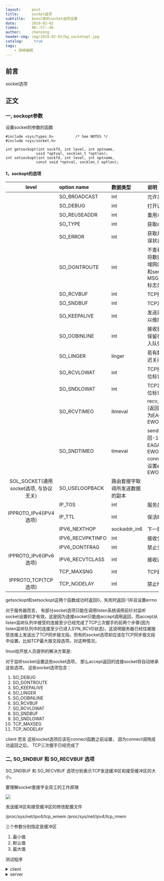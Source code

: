 ```yaml
---
layout:     post
title:      socket选项
subtitle:   boost库的socket选项设置
date:       2019-02-02
times:      00::57::46
author:     chensong
header-img: img/2019-02-02/bg_socketopt.jpg
catalog: 	 true
tags:
    - 网络编程
---
```



## 前言

socket选项


## 正文


### 一, sockopt参数


设置socket的参数的函数

```
#include <sys/types.h>          /* See NOTES */
#include <sys/socket.h>

int getsockopt(int sockfd, int level, int optname,
              void *optval, socklen_t *optlen);
int setsockopt(int sockfd, int level, int optname,
              const void *optval, socklen_t optlen);

```

#### 1，sockopt的选项

|level|option name|数据类型|说明|
|:--:|:--|:--|:--|
||SO_BROADCAST|int|允许发送广播数据报|
||SO_DEBUG | int| 打开调试信息|
||SO_REUSEADDR|int|重用本地地址|
||SO_TYPE |int| 获取socket类型|
||SO_ERROR  |int| 获取并清除socket错误状态|
||SO_DONTROUTE  |int| 不查看路由表，直接将数据发送给本地局域网内的主机。含义和send系统调用的MSG_DONTROUTE标志类似|
||SO_RCVBUF |int| TCP接受缓冲区大小|
||SO_SNDBUF |int |TCP发送缓冲区大小|
||SO_KEEPALIVE | int |发送周期性保活报文以维持连接|
||SO_OOBINLINE|  int |接收到的带外数据将保留在普通数据的输入队列中(在线保留)|
||SO_LINGER |linger |若有数据待发送, 则延迟关闭|
||SO_RCVLOWAT |int| TCP接收缓冲区低水位标记|
||SO_SNDLOWAT |int| TCP发送缓冲区低水位标记|
||SO_RCVTIMEO |itmeval|recv,recvmsg,accept [返回-1， 设置errno为EAGAIN或EWOULDBLOCK]|
||SO_SNDTIMEO |timeval |send, sendmsg [返回-1， 设置errno为EAGAIN或EWOULDBLOCK], connect [[返回-1， 设置errno为EWOULDBLOCK]]|
|SOL_SOCKET(通用socket选项, 与协议无关)|SO_USELOOPBACK|路由套接字取得所发送数据的副本|
||IP_TOS|int|服务类型|
|IPPROTO_IPv4(IPV4选项)|IP_TTL|int|保活时间|
||IPV6_NEXTHOP|sockaddr_in6|下一跳IP地址|
||IPV6_RECVPKTINFO|int|接收分组信息|
||IPV6_DONTFRAG|int|禁止分片|
|IPPROTO_IPv6(IPv6选项)|IPV6_RECVTCLASS|int|接收通讯类型|
||TCP_MAXSNG|int|TCP最大报文段大小|
|IPPROTO_TCP(TCP选项)|TCP_NODELAY|int|禁止Nagle算法|

getsockopt和setsockopt这两个函数成功时返回0，失败时返回-1并且设置errno

对于服务器而言， 有部分socket选项只能在调用listen系统调用前针对监听socket设置的才有效。这是因为连接socket只能由accept调用返回，而accept从listen监听队列中接受的连接至少已经完成了TCP三次握手的前两个步骤(因为listen监听队列中的连接至少已进入SYN_RCVD状态)，这说明服务器已经往被接受连接上发送出了TCP同步报文段。但有的socket选项却应该在TCP同步报文段中设置，比如TCP最大报文段选项。对这种情况， 

linux给开放人员提供的解决方案是:

对于监听socket设置这些socket选项， 那么accept返回的连接socket将自动继承这些选项。 这些socket选项包含：

1. SO_DEBUG
2. SO_DONTROUTE
3. SO_KEEPALIVE
4. SO_LINGER
5. SO_OOBINLINE
6. SO_RCVBUF
7. SO_RCVLOWAT
8. SO_SNDBUF
9. SO_SNDLOWAT
10. TCP_MAXSEG
11. TCP_NODELAY

client 而言 这些socket选项应该在connect函数之前设置， 因为connect调用成功返回之后， TCP三次握手已经完成了



### 二, SO_SNDBUF 和 SO_RECVBUF 选项

SO_SNDBUF 和 SO_RECVBUF 选项分别表示TCP发送缓冲区和接受缓冲区的大小。 


要理解socket套接字全双工的工作原理 

![](https://github.com/chensongpoixs/chensongpoixs.github.io/blob/master/img/2019-02-02/socket_recv_send.png?raw=true)


发送缓冲区和接受缓冲区的修改配置文件

/proc/sys/net/ipv4/tcp_wmem
/proc/sys/net/ipv4/tcp_rmem

三个参数分别指定是缓冲区

1.  最小值
2.  默认值
3.  最大值


测试程序



<details>
  <summary>client</summary>
<div class="highlighter-rouge"><div class="highlight"><pre class="highlight"><code>

#include <sys/socket.h>
#include <arpa/inet.h>
#include <cassert>
#include <cstdio>
#include <cstdlib>
#include <unistd.h>
#include <cstring>


#define   BUFFER_SIZE   512

int main(int argc, char *argv[])
{
  if (argc <= 2)
  {
    printf("usage: %s ip_address port_number send_bufer_seize\n", basename(argv[0]));
    return 1;
  }
  const char * ip = argv[1];
  
  int port = atoi(argv[2]);
  
  struct sockaddr_in server_address;
  bzero(&server_address, sizeof(server_address));
  server_address.sin_family = AF_INET;
  inet_pton(AF_INET, ip, &server_address.sin_addr);
  server_address.sin_port = htons(port);
  // create socket
  int sock = socket(PF_INET, SOCK_STREAM, 0);
  if(sock <= 0)
  {
    close(sock);
    printf("create socket error = %d\n", errno);
    return 0;
  }
  
  int sendbuf = atoi(argv[3]);
  int len = sizeof(sendbuf);
  
  // setting TCP SEDBUFF size read 
  setsockopt(sock, SOL_SOCKET, SO_SNDBUF, &sendbuf, sizeof(sendbuf));
  getsockopt(sock, SOL_SOCKET, SO_SNDBUF, &sendbuf, (socklen_t *)&len);
  printf("the tcp send buffer size after setting is %d\n", sendbuf);
  
  if (connect(sock, (struct sockaddr *)&server_address, sizeof(server_address)) != -1)
  {
    char buffer[BUFFER_SIZE];
    memset(buffer, 'a', BUFFER_SIZE);
    send(sock, buffer, BUFFER_SIZE, 0);
    
  }
  close(sock);
  return 0;
}
</code></pre></div></div>
</details>


<details>
  <summary>server</summary>
<div class="highlighter-rouge"><div class="highlight"><pre class="highlight"><code>

```
#include <sys/socket.h>
#include <arpa/inet.h>
#include <cassert>
#include <cstdio>
#include <cstdlib>
#include <unistd.h>
#include <cstring>
#include <cerrno>


#define BUFFER_SIZE   1024


int main(int argc, char *argv[])
{
  if (argc <= 2)
  {
    printf("usage: %s ip_address port_number recv_buffer_seize\n", basename(argv[0]));
    return 1;
  }
  int ret = 0;
  const char * ip = argv[1];
  int port = atoi(argv[2]);
  
  struct sockaddr_in address;
  bzero(&address, sizeof(address));
  address.sin_family = AF_INET;
  inet_pton(AF_INET, ip, &address.sin_addr);
  address.sin_port = htons(port);
  
  
  // create socket
  int sock = socket(PF_INET, SOCK_STREAM, 0);
  if(sock <= 0)
  {
    close(sock);
    printf("create socket error = %d\n", errno);
    return 0;
  }
  
  int recvbuf = atoi(argv[3]);
  int len = sizeof(recvbuf);
  
  // setting TCP SEDBUFF size read 
  setsockopt(sock, SOL_SOCKET, SO_SNDBUF, &recvbuf, sizeof(recvbuf));
  getsockopt(sock, SOL_SOCKET, SO_SNDBUF, &recvbuf, (socklen_t *)&len);
  printf("the tcp recv buffer size after setting is %d\n", recvbuf);
  
  ret = bind(sock, (struct sockaddr *)&address, sizeof(address));
  if (ret == -1)
  {
    close(sock);
    printf("bind socket error = %d\n", errno);
    return 1;
  }
  
  ret = listen(sock, 5);
  if (ret == -1)
  {
    close(sock);
    printf("listen socket error = %d\n", errno);
    return 1;
  }
  
  struct sockaddr_in client;
  socklen_t client_addrlength = sizeof(client);
  int connfd = accept(sock, (struct sockaddr*) &client, &client_addrlength);
  if (connfd < 0)
  {
    printf("errno is : %d\n", errno);
  }
  else
  {
    char buffer[BUFFER_SIZE];
    memset(buffer, '\0', BUFFER_SIZE);
    while(recv(connfd, buffer, BUFFER_SIZE - 1, 0) > 0) {}
    close(connfd);
  }
  
  close(sock);
  return 0;
}
</code></pre></div></div>

</details>


开放端口
>/sbin/iptables -I INPUT -p tcp --dport 9992 -j ACCEPT

tcpdump 抓包

>tcpdump  -nt -i ens33 port 9992

效果图片

![](https://github.com/chensongpoixs/chensongpoixs.github.io/blob/master/img/2019-02-02/tcpdump_sendbuff.png?raw=true)


## 结语